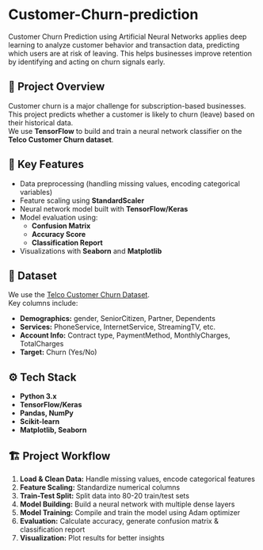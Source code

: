 # Customer-Churn-prediction
Customer Churn Prediction using Artificial Neural Networks applies deep learning to analyze customer behavior and transaction data, predicting which users are at risk of leaving. This helps businesses improve retention by identifying and acting on churn signals early.


## 📌 Project Overview
Customer churn is a major challenge for subscription-based businesses. This project predicts whether a customer is likely to churn (leave) based on their historical data.  
We use **TensorFlow** to build and train a neural network classifier on the **Telco Customer Churn dataset**.

## 🧠 Key Features
- Data preprocessing (handling missing values, encoding categorical variables)
- Feature scaling using **StandardScaler**
- Neural network model built with **TensorFlow/Keras**
- Model evaluation using:
  - **Confusion Matrix**
  - **Accuracy Score**
  - **Classification Report**
- Visualizations with **Seaborn** and **Matplotlib**

## 📂 Dataset
We use the [Telco Customer Churn Dataset](https://www.kaggle.com/blastchar/telco-customer-churn).  
Key columns include:
- **Demographics:** gender, SeniorCitizen, Partner, Dependents  
- **Services:** PhoneService, InternetService, StreamingTV, etc.  
- **Account Info:** Contract type, PaymentMethod, MonthlyCharges, TotalCharges  
- **Target:** Churn (Yes/No)

## ⚙️ Tech Stack
- **Python 3.x**
- **TensorFlow/Keras**
- **Pandas, NumPy**
- **Scikit-learn**
- **Matplotlib, Seaborn**

## 🏗️ Project Workflow
1. **Load & Clean Data:** Handle missing values, encode categorical features  
2. **Feature Scaling:** Standardize numerical columns  
3. **Train-Test Split:** Split data into 80-20 train/test sets  
4. **Model Building:** Build a neural network with multiple dense layers  
5. **Model Training:** Compile and train the model using Adam optimizer  
6. **Evaluation:** Calculate accuracy, generate confusion matrix & classification report  
7. **Visualization:** Plot results for better insights  


